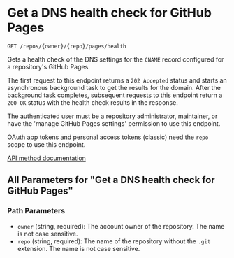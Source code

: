 # Get a DNS health check for GitHub Pages

`GET /repos/{owner}/{repo}/pages/health`

Gets a health check of the DNS settings for the `CNAME` record configured for a repository's GitHub Pages.

The first request to this endpoint returns a `202 Accepted` status and starts an asynchronous background task to get the results for the domain. After the background task completes, subsequent requests to this endpoint return a `200 OK` status with the health check results in the response.

The authenticated user must be a repository administrator, maintainer, or have the 'manage GitHub Pages settings' permission to use this endpoint.

OAuth app tokens and personal access tokens (classic) need the `repo` scope to use this endpoint.

[API method documentation](https://docs.github.com/rest/pages/pages#get-a-dns-health-check-for-github-pages)

## All Parameters for "Get a DNS health check for GitHub Pages"

### Path Parameters

- `owner` (string, required): The account owner of the repository. The name is not case sensitive.
- `repo` (string, required): The name of the repository without the `.git` extension. The name is not case sensitive.